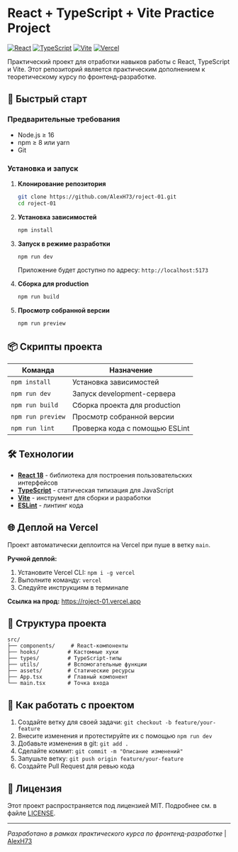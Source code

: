 # React + TypeScript + Vite Practice Project

[![React](https://img.shields.io/badge/React-18.2-%2361DAFB?logo=react&logoColor=white)](https://reactjs.org/)
[![TypeScript](https://img.shields.io/badge/TypeScript-✓-3178C6?logo=typescript&logoColor=white)](https://www.typescriptlang.org/)
[![Vite](https://img.shields.io/badge/Vite-✓-646CFF?logo=vite&logoColor=white)](https://vitejs.dev/)
[![Vercel](https://img.shields.io/badge/Vercel-Deployed-black?logo=vercel&logoColor=white)](https://vercel.com)

Практический проект для отработки навыков работы с React, TypeScript и Vite. Этот репозиторий является практическим дополнением к теоретическому курсу по фронтенд-разработке.

## 🚀 Быстрый старт

### Предварительные требования
- Node.js ≥ 16
- npm ≥ 8 или yarn
- Git

### Установка и запуск

1. **Клонирование репозитория**
   ```bash
   git clone https://github.com/AlexH73/roject-01.git
   cd roject-01
   ```

2. **Установка зависимостей**
   ```bash
   npm install
   ```

3. **Запуск в режиме разработки**
   ```bash
   npm run dev
   ```
   Приложение будет доступно по адресу: `http://localhost:5173`

4. **Сборка для production**
   ```bash
   npm run build
   ```

5. **Просмотр собранной версии**
   ```bash
   npm run preview
   ```

## 📦 Скрипты проекта

| Команда | Назначение |
|---------|------------|
| `npm install` | Установка зависимостей |
| `npm run dev` | Запуск development-сервера |
| `npm run build` | Сборка проекта для production |
| `npm run preview` | Просмотр собранной версии |
| `npm run lint` | Проверка кода с помощью ESLint |

## 🛠 Технологии

- **[React 18](https://reactjs.org/)** - библиотека для построения пользовательских интерфейсов
- **[TypeScript](https://www.typescriptlang.org/)** - статическая типизация для JavaScript
- **[Vite](https://vitejs.dev/)** - инструмент для сборки и разработки
- **[ESLint](https://eslint.org/)** - линтинг кода

## 🌐 Деплой на Vercel

Проект автоматически деплоится на Vercel при пуше в ветку `main`.

**Ручной деплой:**
1. Установите Vercel CLI: `npm i -g vercel`
2. Выполните команду: `vercel`
3. Следуйте инструкциям в терминале

**Ссылка на прод:** https://roject-01.vercel.app

## 📁 Структура проекта

```
src/
├── components/     # React-компоненты
├── hooks/         # Кастомные хуки
├── types/         # TypeScript-типы
├── utils/         # Вспомогательные функции
├── assets/        # Статические ресурсы
├── App.tsx        # Главный компонент
└── main.tsx       # Точка входа
```

## 🤝 Как работать с проектом

1. Создайте ветку для своей задачи: `git checkout -b feature/your-feature`
2. Внесите изменения и протестируйте их с помощью `npm run dev`
3. Добавьте изменения в git: `git add .`
4. Сделайте коммит: `git commit -m "Описание изменений"`
5. Запушьте ветку: `git push origin feature/your-feature`
6. Создайте Pull Request для ревью кода

## 📝 Лицензия

Этот проект распространяется под лицензией MIT. Подробнее см. в файле [LICENSE](LICENSE).

---

*Разработано в рамках практического курса по фронтенд-разработке* | [AlexH73](https://github.com/AlexH73)